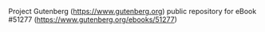 Project Gutenberg (https://www.gutenberg.org) public repository for
eBook #51277 (https://www.gutenberg.org/ebooks/51277)
